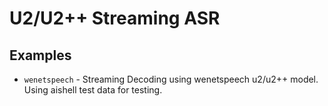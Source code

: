 # U2/U2++ Streaming ASR

## Examples

* `wenetspeech` - Streaming Decoding using wenetspeech u2/u2++ model. Using aishell test data for testing.    
